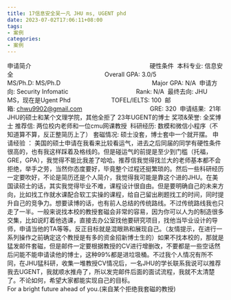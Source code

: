 ```yaml
---
title: 17信息安全吴一凡 JHU ms, UGENT phd
date: 2023-07-02T17:06:11+08:00
tags:
- 案例
categories:
- 案例
---
```

申请简介                                                                      硬性条件 
本科专业: 信息安全                                                      Overall GPA: 3.0/5 
MS/Ph.D: MS/Ph.D                                                      Major GPA: N/A 
申请方向: Security Infomatic                                        Rank: N/A 
最终去向: JHU MS，现在是Ugent Phd                        TOFEL/IELTS: 100 
邮箱: chwu9902@gmail.com                                        GRE: 320 
申请结果: 
21年JHU的硕士和某个文理学院，其他全拒了
23年UGENT的博士
奖项&荣誉: 全奖博士
推荐信: 两位校内老师和一位cmu网课教授 
科研经历: 数模和微信小程序（不知道算不算，反正整简历上了）
套磁情况: 硕士没套，博士套中一个就开摆。
申请经验 ：
美国的硕士申请在我看来比较看运气，进去之后同届的同学有硬性条件很高的，也有我这样踩着及格线的。但是碰运气的前提是至少到门槛（托福，GRE，GPA），我觉得不能比我差了哈哈。推荐信我觉得找兰大的老师基本都不会拒绝，举手之劳，当然你态度要好，毕竟整个过程还挺繁琐的。然后一些科研经历一定要吹好，不论是简历还是个人简介，我觉得我可能是靠这个进的JHU。在美国读硕士的话，其实我觉得毕业不难，课程设计很自由。但是要明确自己的未来方向，比如找工作就水课配合软工实操的课程，给自己留出刷题找工的时间，同时提升自己的竞争力。想要读博的话，也有前人总结的传统路线。不过传统路线我也只走了一半。一般来说找本校的教授套磁会非常的容易，因为你可以人为的制造很多交集，比如说盯着他选课，直接去办公室找他要研究项目，找他当毕业设计的导师，申请当他的TA等等。反正目标就是混眼熟和展现自己。（友情提示，在进行一系列操作之前确定这个教授是有多的资金招新博士生的）如果不找本校的，那就是猛发邮件套磁，但是邮件一定要根据教授的CV进行增删改，不要都是一些空话然后问能不能申请读他的博士，这种99%都是进垃圾桶。不过我个人情况有所不同，在JHU猛科研，收集一堆教授CV情况后，一名JHU的学长联系我说可以推荐我去UGENT，我就顺水推舟了，所以发完邮件后面的面试流程，我就不太清楚了。不论如何，希望大家都能实现自己的目标。For a bright future ahead of you.(来自某个拒绝我套磁的教授)
